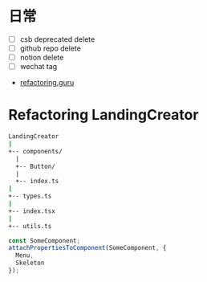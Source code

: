 # 日常

- [ ] csb deprecated delete
- [ ] github repo delete
- [ ] notion delete
- [ ] wechat tag
- [refactoring.guru](https://refactoring.guru/)

# Refactoring LandingCreator

```sh
LandingCreator
|
+-- components/
  |
  +-- Button/
  |
  +-- index.ts
|
+-- types.ts
|
+-- index.tsx
|
+-- utils.ts
```

```ts
const SomeComponent;
attachPropertiesToComponent(SomeComponent, {
  Menu,
  Skeleton
});
```
